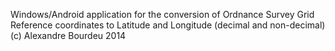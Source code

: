 Windows/Android application for the conversion of Ordnance Survey Grid Reference coordinates to Latitude and Longitude (decimal and non-decimal)
(c) Alexandre Bourdeu 2014
